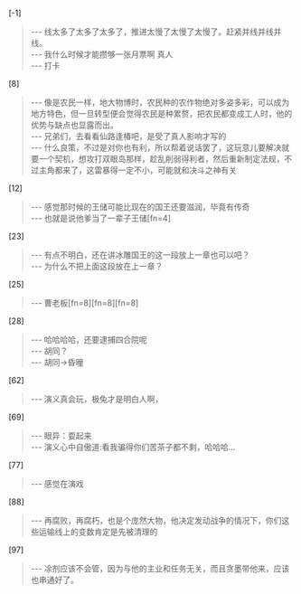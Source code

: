 
[-1] 
>--- 线太多了太多了太多了，推进太慢了太慢了太慢了。赶紧并线并线并线。<br>
>--- 我什么时候才能攒够一张月票啊 真人<br>
>--- 打卡<br>

[8] 
>--- 像是农民一样，地大物博时，农民种的农作物绝对多姿多彩，可以成为地方特色，但一旦转型便会觉得农民是种累赘，把农民都变成工人时，他的优势与缺点也显露而出。<br>
>--- 兄弟们，去看看仙路逢椿吧，是受了真人影响才写的<br>
>--- 什么良策，不过是对你也有利，所以帮着说话罢了，这玩意儿要解决就要一个契机，想攻打双眼岛那样，趁乱削弱得利者，然后重新制定法规，不过主角都来了，这雷暴得一定不小，可能就和决斗之神有关<br>

[12] 
>--- 感觉那时候的王储可能比现在的国王还要滋润，毕竟有传奇<br>
>--- 也就是说他爹当了一辈子王储[fn=4]<br>

[23] 
>--- 有点不明白，还在讲冰雕国王的这一段放上一章也可以吧？<br>
>--- 为什么不把上面这段放在上一章？<br>

[25] 
>--- 曹老板[fn=8][fn=8][fn=8]<br>

[28] 
>--- 哈哈哈哈，还要逮捕四合院呢<br>
>--- 胡同？<br>
>--- 胡同→昏曈<br>

[62] 
>--- 演义真会玩，极兔才是明白人啊，<br>

[69] 
>--- 眼异：耍起来<br>
>--- 演义心中自傲道:看我骗得你们苦茶子都不剩，哈哈哈...<br>

[77] 
>--- 感觉在演戏<br>

[88] 
>--- 再腐败，再腐朽，也是个庞然大物，他决定发动战争的情况下，你们这些运输线上的变数肯定是先被清理的<br>

[97] 
>--- 凃剂应该不会管，因为与他的主业和任务无关，而且贪墨带他来，应该也串通好了。<br>

